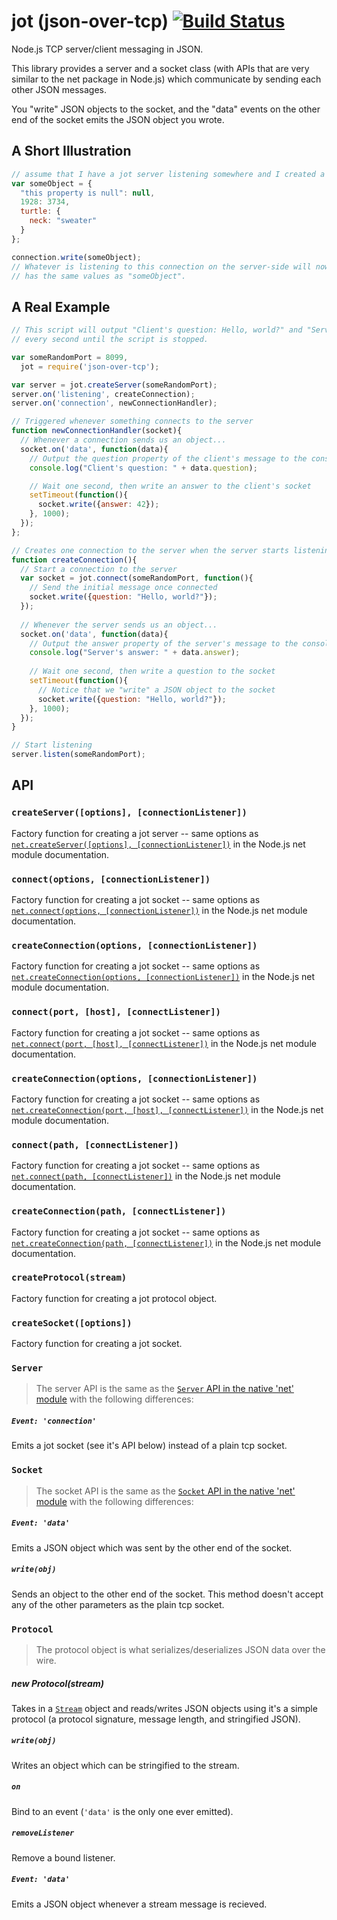 # jot (json-over-tcp) [![Build Status](https://secure.travis-ci.org/ozanturgut/json-over-tcp.png?branch=master)](http://travis-ci.org/ozanturgut/json-over-tcp)

Node.js TCP server/client messaging in JSON.

This library provides a server and a socket class (with APIs that are very similar to the net package in Node.js) which communicate
by sending each other JSON messages.

You "write" JSON objects to the socket, and the "data" events on the other end of the socket emits the JSON object you wrote.

## A Short Illustration
``` javascript
// assume that I have a jot server listening somewhere and I created a connection to it called "connection"
var someObject = {
  "this property is null": null,
  1928: 3734,
  turtle: {
    neck: "sweater"
  }
};

connection.write(someObject);
// Whatever is listening to this connection on the server-side will now recieve a "data" event with an object that
// has the same values as "someObject".
```


## A Real Example
``` javascript
// This script will output "Client's question: Hello, world?" and "Server's answer: 42" in alternating order
// every second until the script is stopped.

var someRandomPort = 8099,
  jot = require('json-over-tcp');

var server = jot.createServer(someRandomPort);
server.on('listening', createConnection);
server.on('connection', newConnectionHandler);

// Triggered whenever something connects to the server
function newConnectionHandler(socket){
  // Whenever a connection sends us an object...
  socket.on('data', function(data){
    // Output the question property of the client's message to the console
    console.log("Client's question: " + data.question);

    // Wait one second, then write an answer to the client's socket
    setTimeout(function(){
      socket.write({answer: 42});
    }, 1000);
  });
};

// Creates one connection to the server when the server starts listening
function createConnection(){
  // Start a connection to the server
  var socket = jot.connect(someRandomPort, function(){
    // Send the initial message once connected
    socket.write({question: "Hello, world?"});
  });
  
  // Whenever the server sends us an object...
  socket.on('data', function(data){
    // Output the answer property of the server's message to the console
    console.log("Server's answer: " + data.answer);
    
    // Wait one second, then write a question to the socket
    setTimeout(function(){
      // Notice that we "write" a JSON object to the socket
      socket.write({question: "Hello, world?"});
    }, 1000);
  });
}

// Start listening
server.listen(someRandomPort);
```

## API
### ```createServer([options], [connectionListener])```
Factory function for creating a jot server -- same options as [```net.createServer([options], [connectionListener])```](http://nodejs.org/api/net.html#net_net_createserver_options_connectionlistener) in the Node.js net module documentation.
### ```connect(options, [connectionListener])```
Factory function for creating a jot socket -- same options as [```net.connect(options, [connectionListener])```](http://nodejs.org/api/net.html#net_net_connect_options_connectionlistener) in the Node.js net module documentation.
### ```createConnection(options, [connectionListener])```
Factory function for creating a jot socket -- same options as [```net.createConnection(options, [connectionListener])```](http://nodejs.org/api/net.html#net_net_connect_options_connectionlistener) in the Node.js net module documentation.
### ```connect(port, [host], [connectListener])```
Factory function for creating a jot socket -- same options as [```net.connect(port, [host], [connectListener])```](http://nodejs.org/api/net.html#net_net_connect_port_host_connectlistener) in the Node.js net module documentation.
### ```createConnection(options, [connectionListener])```
Factory function for creating a jot socket -- same options as [```net.createConnection(port, [host], [connectListener])```](http://nodejs.org/api/net.html#net_net_connect_port_host_connectlistener) in the Node.js net module documentation.
### ```connect(path, [connectListener])```
Factory function for creating a jot socket -- same options as [```net.connect(path, [connectListener])```](http://nodejs.org/api/net.html#net_net_connect_path_connectlistener) in the Node.js net module documentation.
### ```createConnection(path, [connectListener])```
Factory function for creating a jot socket -- same options as [```net.createConnection(path, [connectListener])```](http://nodejs.org/api/net.html#net_net_connect_path_connectlistener) in the Node.js net module documentation.
### ```createProtocol(stream)```
Factory function for creating a jot protocol object.
### ```createSocket([options])```
Factory function for creating a jot socket.

### ```Server```
>The server API is the same as the [```Server``` API in the native 'net' module](http://nodejs.org/api/net.html#net_class_net_server) with the following differences:
##### ```Event: 'connection'``` 
Emits a jot socket (see it's API below) instead of a plain tcp socket.

### ```Socket```
>The socket API is the same as the [```Socket``` API in the native 'net' module](http://nodejs.org/api/net.html#net_class_net_socket) with the following differences:
##### ```Event: 'data'```
Emits a JSON object which was sent by the other end of the socket.
##### ```write(obj)```
Sends an object to the other end of the socket. This method doesn't accept any of the other parameters as the plain tcp socket.

### ```Protocol```
> The protocol object is what serializes/deserializes JSON data over the wire.
##### new Protocol(stream)
Takes in a [```Stream```](http://nodejs.org/api/stream.html) object and reads/writes JSON objects using it's a simple  protocol (a protocol signature, message length, and stringified JSON).
##### ```write(obj)``` 
Writes an object which can be stringified to the stream.
##### ```on``` 
Bind to an event (```'data'``` is the only one ever emitted).
##### ```removeListener``` 
Remove a bound listener.
##### ```Event: 'data'``` 
Emits a JSON object whenever a stream message is recieved.
